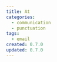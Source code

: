 ```yaml
---
title: At
categories:
  - communication
  - punctuation
tags:
  - email
created: 0.7.0
updated: 0.7.0
---
```

